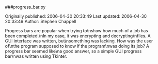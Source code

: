 ###progress_bar.py

Originally published: 2006-04-30 20:33:49
Last updated: 2006-04-30 20:33:49
Author: Stephen Chappell

Progress bars are popular when trying to\nshow how much of a job has been completed.\nIn my case, it was encrypting and decrypting\nfiles. A GUI interface was written, but\nsomething was lacking. How was the user of\nthe program supposed to know if the program\nwas doing its job? A progress bar seemed like\na good answer, so a simple GUI progress bar\nwas written using Tkinter.